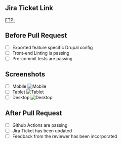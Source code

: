 ## Jira Ticket Link
[FTP-](https://axelerant.atlassian.net/browse/FTP-)

## Before Pull Request
- [ ] Exported feature specific Drupal config
- [ ] Front-end Linting is passing
- [ ] Pre-commit tests are passing

## Screenshots
- [ ] Mobile
![Mobile]()
- [ ] Tablet
![Tablet]()
- [ ] Desktop
![Desktop]()

## After Pull Request
- [ ] Github Actions are passing
- [ ] Jira Ticket has been updated
- [ ] Feedback from the reviewer has been incorporated
